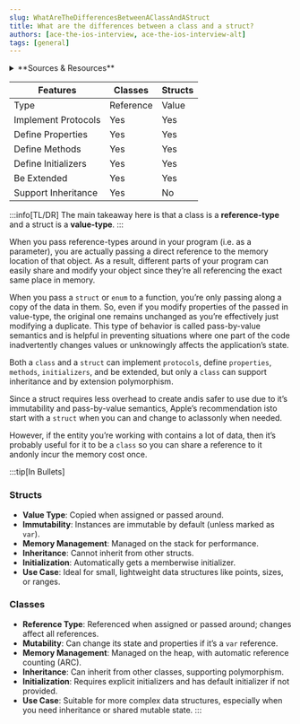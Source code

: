 ```yaml
---
slug: WhatAreTheDifferencesBetweenAClassAndAStruct
title: What are the differences between a class and a struct?
authors: [ace-the-ios-interview, ace-the-ios-interview-alt]
tags: [general]
---
```


<details>
  <summary>**Sources & Resources**</summary>

  **Main Source:** [Ace the iOS Interview](https://aryamansharda.gumroad.com/l/tcvck)

  **Additional Sources:**
    - [What’s the difference between a class and a struct? | Hacking with Swift](https://www.hackingwithswift.com/example-code/language/whats-the-difference-between-a-class-and-a-struct)
    - [Struct vs classes in Swift: The differences explained | SwiftLee](https://www.avanderlee.com/swift/struct-class-differences/)
  
  **Further Reading:**
    - [Choosing between structs and classes | Apple Developer](https://developer.apple.com/documentation/swift/choosing-between-structures-and-classes)
    - [Structures and Classes | Swift.org](https://docs.swift.org/swift-book/documentation/the-swift-programming-language/classesandstructures/)
</details>

| Features               | Classes     | Structs |
|------------------------|-------------|---------|
| Type                   | Reference   | Value   |
| Implement Protocols    | Yes         | Yes     |
| Define Properties      | Yes         | Yes     |
| Define Methods         | Yes         | Yes     |
| Define Initializers    | Yes         | Yes     |
| Be Extended            | Yes         | Yes     |
| Support Inheritance    | Yes         | No      |

:::info[TL/DR]
The main takeaway here is that a class is a **reference-type** and a struct is a **value-type**.
:::

When you pass reference-types around in your program (i.e. as a parameter), you are actually passing a direct reference to the memory location of that object.
As a result, different parts of your program can easily share and modify your object since they’re all referencing the exact same place in memory.

When you pass a `struct` or `enum` to a function, you’re only passing along a copy of the data in them.
So, even if you modify properties of the passed in value-type, the original one remains unchanged as you’re effectively just modifying a duplicate.
This type of behavior is called pass-by-value semantics and is helpful in preventing situations where one part of the code inadvertently changes values or unknowingly affects the application’s state.

Both a `class` and a `struct` can implement `protocols`, define `properties`, `methods`, `initializers`, and be extended, but only a `class` can support inheritance and by extension polymorphism.

Since a struct requires less overhead to create andis safer to use due to it’s immutability and pass-by-value semantics, Apple’s recommendation isto start with a `struct` when you can and change to aclassonly when needed.

However, if the entity you’re working with contains a lot of data, then it’s probably useful for it to be a `class` so you can share a reference to it andonly incur the memory cost once.

:::tip[In Bullets]

### Structs
- **Value Type**: Copied when assigned or passed around.
- **Immutability**: Instances are immutable by default (unless marked as `var`).
- **Memory Management**: Managed on the stack for performance.
- **Inheritance**: Cannot inherit from other structs.
- **Initialization**: Automatically gets a memberwise initializer.
- **Use Case**: Ideal for small, lightweight data structures like points, sizes, or ranges.

### Classes
- **Reference Type**: Referenced when assigned or passed around; changes affect all references.
- **Mutability**: Can change its state and properties if it’s a `var` reference.
- **Memory Management**: Managed on the heap, with automatic reference counting (ARC).
- **Inheritance**: Can inherit from other classes, supporting polymorphism.
- **Initialization**: Requires explicit initializers and has default initializer if not provided.
- **Use Case**: Suitable for more complex data structures, especially when you need inheritance or shared mutable state.
:::